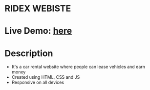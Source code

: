 # RIDEX WEBISTE

# Live Demo: [here](https://mahn-bonnie.github.io/ridexweb.github.io/)

# Description

 - It's a car rental website where people can lease vehicles and earn money
 - Created using HTML, CSS and JS
 - Responsive on all devices
